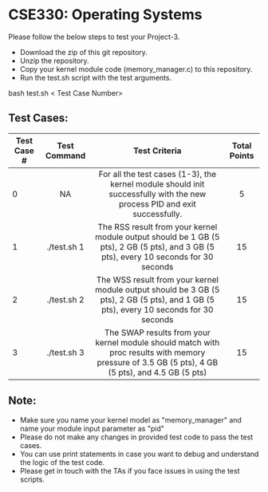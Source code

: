 # CSE330: Operating Systems 

Please follow the below steps to test your Project-3. 

- Download the zip of this git repository.
- Unzip the repository.
- Copy your kernel module code (memory_manager.c) to this repository.
- Run the test.sh script with the test arguments. 

bash test.sh < Test Case Number> 

## Test Cases:

| Test Case #   | Test Command  | Test Criteria  | Total Points |
| ------------- |:-------------:| :-----:|:-----:|
| 0 | NA | For all the test cases (1-3), the kernel module should init successfully with the new process PID and exit successfully.| 5 |
| 1 | ./test.sh 1 | The RSS result from your kernel module output should be 1 GB (5 pts), 2 GB (5 pts), and 3 GB (5 pts), every 10 seconds for 30 seconds | 15 |
| 2 | ./test.sh 2 | The WSS result from your kernel module output should be 3 GB (5 pts), 2 GB (5 pts), and 1 GB (5 pts), every 10 seconds for 30 seconds | 15 |
| 3 | ./test.sh 3 | The SWAP results from your kernel module should match with proc results with memory pressure of 3.5 GB (5 pts), 4 GB (5 pts), and 4.5 GB (5 pts)|15|

## Note: 
- Make sure you name your kernel model as "memory_manager" and name your module input parameter as "pid"
- Please do not make any changes in provided test code to pass the test cases.
- You can use print statements in case you want to debug and understand the logic of the test code.
- Please get in touch with the TAs if you face issues in using the test scripts.
